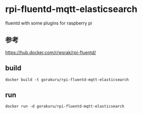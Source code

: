 # rpi-fluentd-mqtt-elasticsearch
fluentd with some plugins for raspberry pi


## 参考
https://hub.docker.com/r/wsrak/rpi-fluentd/

## build

~~~
docker build -t gorakuru/rpi-fluentd-mqtt-elasticsearch
~~~

## run

~~~
docker run -d gorakuru/rpi-fluentd-mqtt-elasticsearch
~~~


